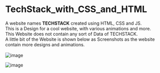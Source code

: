# TechStack_with_CSS_and_HTML
A website names <b>TECHSTACK</b> created using HTML, CSS and JS.<br>
This is a Design for a cool website, with various animations and more.<br>
This Website does not contain any sort of Data of TECHSTACK.<br>
A little bit of the Website is shown below as Screenshots as the website contain more designs and animations.<br>
<br>
![image](https://user-images.githubusercontent.com/87370712/130119803-17cbf1ff-5052-4e0f-b353-26a388d710ac.png) <br>
<!-- ![image](https://user-images.githubusercontent.com/87370712/130119903-5b145002-3d7a-41f2-972f-6214b073d884.png) -->
![image](https://user-images.githubusercontent.com/87370712/130120036-25d58759-ab82-469c-933c-66fe03c27dfa.png) <br>

